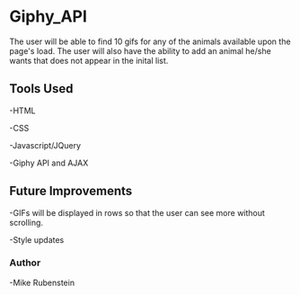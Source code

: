 # Giphy_API

The user will be able to find 10 gifs for any of the animals available upon the page's load.  The user will also have the ability to add an animal he/she wants that does not appear in the inital list.

## Tools Used

-HTML

-CSS

-Javascript/JQuery

-Giphy API and AJAX

## Future Improvements

-GIFs will be displayed in rows so that the user can see more without scrolling.

-Style updates

### Author

-Mike Rubenstein